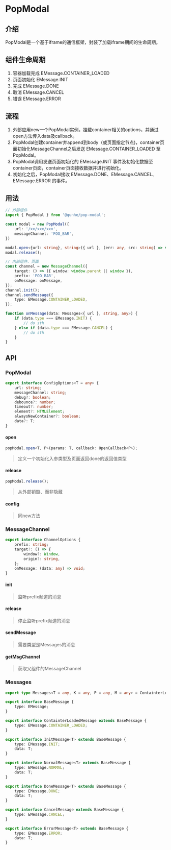 # PopModal

## 介绍
PopModal是一个基于iframe的通信框架，封装了加载iframe期间的生命周期。

## 组件生命周期
1. 容器加载完成 EMessage.CONTAINER_LOADED
2. 页面初始化 EMessage.INIT
3. 完成 EMessage.DONE
4. 取消 EMessage.CANCEL
5. 错误 EMessage.ERROR

## 流程
1. 外部应用new一个PopModal实例，挂载container相关的options，并通过open方法传入data及callback。
2. PopModal创建container并append到body（或页面指定节点)，container页面初始化MessageChannel之后发送 EMessage.CONTAINER_LOADED 至PopModal。
3. PopModal调用发送页面初始化的 EMessage.INIT 事件及初始化数据至container页面，container页面接收数据并进行初始化。
4. 初始化之后，PopModal接收 EMessage.DONE、EMessage.CANCEL、EMessage.ERROR 的事件。

## 用法
```typescript
// 外部组件
import { PopModal } from '@qunhe/pop-modal';

const modal = new PopModal({
    url: '/xx/xxx/xxx',
    messageChannel: 'FOO_BAR',
})

modal.open<{url: string}, string>({ url }, (err: any, src: string) => void);
modal.release();

```

```typescript
// 内部组件、页面
const channel = new MessageChannel({
    target: () => ({ window: window.parent || window }),
    prefix: 'FOO_BAR',
    onMessage: onMessage,
});
channel.init();
channel.sendMessage({
    type: EMessage.CONTAINER_LOADED,
});

function onMessage(data: Messages<{ url }, string, any>) {
    if (data.type === EMessage.INIT) {
        // do sth
    } else if (data.type === EMessage.CANCEL) {
        // do sth
    }
}
```

## API
### PopModal
```typescript
export interface ConfigOptions<T = any> {
    url: string;
    messageChannel: string;
    debug?: boolean;
    debounce?: number;
    timeout?: number;
    element?: HTMLElement;
    alwaysNewContainer?: boolean;
    data?: T;
}
```
#### open
```typescript
popModal.open<T, P>(params: T, callback: OpenCallback<P>);
```
> 定义一个初始化入参类型及页面返回done的返回值类型

#### release
```typescript
popModal.release();
```
> 从外部销毁、而非隐藏

#### config
> 同new方法

### MessageChannel
```typescript
export interface ChannelOptions {
    prefix: string;
    target?: () => {
        window?: Window,
        origin?: string,
    };
    onMessage: (data: any) => void;
}
```

#### init
> 监听prefix频道的消息

#### release
> 停止监听prefix频道的消息

#### sendMessage
> 需要类型是Messages的消息

#### getMsgChannel
> 获取父组件的MessageChannel

### Messages
```typescript
export type Messages<T = any, K = any, P = any, M = any> = ContainterLoadedMessage | InitMessage<T> | NormalMessage<P> | DoneMessage<K> | CancelMessage | ErrorMessage<M>;

export interface BaseMessage {
    type: EMessage;
}

export interface ContainterLoadedMessage extends BaseMessage {
    type: EMessage.CONTAINER_LOADED;
}

export interface InitMessage<T> extends BaseMessage {
    type: EMessage.INIT;
    data: T;
}

export interface NormalMessage<T> extends BaseMessage {
    type: EMessage.NORMAL;
    data: T;
}

export interface DoneMessage<T> extends BaseMessage {
    type: EMessage.DONE;
    data: T;
}

export interface CancelMessage extends BaseMessage {
    type: EMessage.CANCEL;
}

export interface ErrorMessage<T> extends BaseMessage {
    type: EMessage.ERROR;
    data: T;
}
```